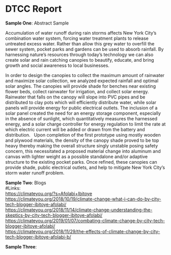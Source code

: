 # DTCC Report

**Sample One**: Abstract Sample <br/>
<p>Accumulation of water runoff during rain storms affects New York City’s combination water system, forcing water treatment plants to release untreated excess water. Rather than allow this grey water to overfill the sewer system, pocket parks and gardens can be used to absorb rainfall. By harnessing nature’s resources through today’s technology we can also create solar and rain catching canopies to beautify, educate, and bring growth and social awareness to local businesses. </p>
<p>In order to design the canopies to collect the maximum amount of rainwater and maximize solar collection, we analyzed expected rainfall and optimal solar angles. The canopies will provide shade for benches near existing flower beds, collect rainwater for irrigation, and collect solar energy. Rainwater that falls on the canopy will slope into PVC pipes and be distributed to clay pots which will efficiently distribute water, while solar panels will provide energy for public electrical outlets. The inclusion of a solar panel created the need for an energy storage component, especially in the absence of sunlight, which quantitatively measures the harnessed energy, and a solar charge controller for energy regulation to limit the rate at which electric current will be added or drawn from the battery and distribution.  
Upon completion of the first prototype using mostly wooden and plywood materials, the density of the canopy shade proved to be top heavy thereby making the overall structure singly unstable posing safety concern, this necessitated a proposed material change into aluminum and canvas with lighter weight as a possible standalone and/or adaptive structure to the existing pocket parks. Once refined, these canopies can provide shade, public electrical outlets, and help to mitigate New York City’s storm water runoff problem.</p>

**Sample Two**: Blogs<br>
#Links: <br>
  https://climateyou.org/?s=Afolabi+Ibitoye<br>
  https://climateyou.org/2018/10/19/climate-change-what-i-can-do-by-city-tech-blogger-ibitoye-afolabi/<br>
  https://climateyou.org/2018/11/14/climate-change-understanding-the-skeptics-by-city-tech-blogger-ibitoye-afolabi/<br>
  https://climateyou.org/2019/01/07/combating-climate-change-by-city-tech-blogger-ibitoye-afolabi/<br>
  https://climateyou.org/2018/11/29/the-effects-of-climate-change-by-city-tech-blogger-ibitoye-afolabi-b/<br>  

**Sample Three**:
